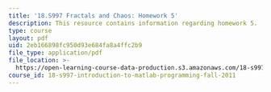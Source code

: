 ```yaml
---
title: '18.S997 Fractals and Chaos: Homework 5'
description: This resource contains information regarding homework 5.
type: course
layout: pdf
uid: 2eb166898fc950d93e684fa8a4ffc2b9
file_type: application/pdf
file_location: >-
  https://open-learning-course-data-production.s3.amazonaws.com/18-s997-introduction-to-matlab-programming-fall-2011/2eb166898fc950d93e684fa8a4ffc2b9_MIT18_S997F11_Homework_5.pdf
course_id: 18-s997-introduction-to-matlab-programming-fall-2011
---
```

